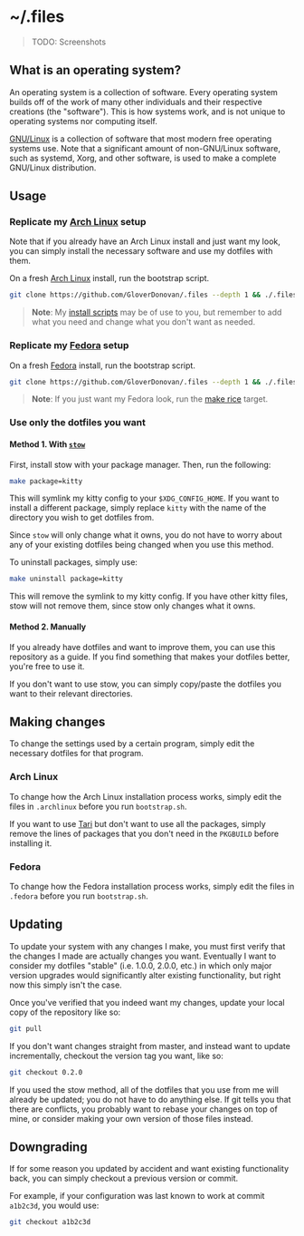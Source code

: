# ~/.files

> TODO: Screenshots

## What is an operating system?

An operating system is a collection of software. Every operating system builds off of the work of many other individuals and their respective creations (the "software"). This is how systems work, and is not unique to operating systems nor computing itself.

[GNU/Linux][gnulinux] is a collection of software that most modern free operating systems use. Note that a significant amount of non-GNU/Linux software, such as systemd, Xorg, and other software, is used to make a complete GNU/Linux distribution.

## Usage

### Replicate my [Arch Linux](/.archlinux) setup

Note that if you already have an Arch Linux install and just want my look, you can simply install the necessary software and use my dotfiles with them.

On a fresh [Arch Linux][archlinux] install, run the bootstrap script.

```sh
git clone https://github.com/GloverDonovan/.files --depth 1 && ./.files/.archlinux/bootstrap.sh
```

> **Note**: My [install scripts](./.archlinux/install-scripts) may be of use to you, but remember to add what you need and change what you don't want as needed.

### Replicate my [Fedora](/.fedora) setup

On a fresh [Fedora][fedora] install, run the bootstrap script.

```sh
git clone https://github.com/GloverDonovan/.files --depth 1 && ./.files/.fedora/bootstrap.sh
```

> **Note**: If you just want my Fedora look, run the [make rice](./.fedora) target.

### Use only the dotfiles you want

#### Method 1. With [`stow`][stow]

First, install stow with your package manager. Then, run the following:

```sh
make package=kitty
```

This will symlink my kitty config to your `$XDG_CONFIG_HOME`. If you want to install a different package, simply replace `kitty` with the name of the directory you wish to get dotfiles from.

Since `stow` will only change what it owns, you do not have to worry about any of your existing dotfiles being changed when you use this method.

To uninstall packages, simply use:

```sh
make uninstall package=kitty
```

This will remove the symlink to my kitty config. If you have other kitty files, stow will not remove them, since stow only changes what it owns.

#### Method 2. Manually

If you already have dotfiles and want to improve them, you can use this repository as a guide. If you find something that makes your dotfiles better, you're free to use it.

If you don't want to use stow, you can simply copy/paste the dotfiles you want to their relevant directories.

## Making changes

To change the settings used by a certain program, simply edit the necessary dotfiles for that program.

### Arch Linux

To change how the Arch Linux installation process works, simply edit the files in `.archlinux` before you run `bootstrap.sh`.

If you want to use [Tari](./.archlinux/PKGBUILDs) but don't want to use all the packages, simply remove the lines of packages that you don't need in the `PKGBUILD` before installing it.

### Fedora

To change how the Fedora installation process works, simply edit the files in `.fedora` before you run `bootstrap.sh`.

## Updating

To update your system with any changes I make, you must first verify that the changes I made are actually changes you want. Eventually I want to consider my dotfiles "stable" (i.e. 1.0.0, 2.0.0, etc.) in which only major version upgrades would significantly alter existing functionality, but right now this simply isn't the case.

Once you've verified that you indeed want my changes, update your local copy of the repository like so:

```sh
git pull
```

If you don't want changes straight from master, and instead want to update incrementally, checkout the version tag you want, like so:

```sh
git checkout 0.2.0
```

If you used the stow method, all of the dotfiles that you use from me will already be updated; you do not have to do anything else. If git tells you that there are conflicts, you probably want to rebase your changes on top of mine, or consider making your own version of those files instead.

## Downgrading

If for some reason you updated by accident and want existing functionality back, you can simply checkout a previous version or commit.

For example, if your configuration was last known to work at commit `a1b2c3d`, you would use:

```sh
git checkout a1b2c3d
```

[archlinux]:  https://www.archlinux.org
[fedora]:     https://getfedora.org
[gnulinux]:   https://www.gnu.org/gnu/linux-and-gnu.html
[freesw]:     https://www.gnu.org/philosophy/free-sw.html
[stow]:       https://www.gnu.org/software/stow/manual/stow.html
